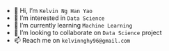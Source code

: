 - 👋 Hi, I’m ```Kelvin Ng Han Yao```
- 👀 I’m interested in ```Data Science```
- 🌱 I’m currently learning ```Machine Learning```
- 💞️ I’m looking to collaborate on ```Data Science``` project
- 📫 Reach me on ```kelvinnghy96@gmail.com```

<!---
kelvinnghy96/kelvinnghy96 is a ✨ special ✨ repository because its `README.md` (this file) appears on your GitHub profile.
You can click the Preview link to take a look at your changes.
--->
